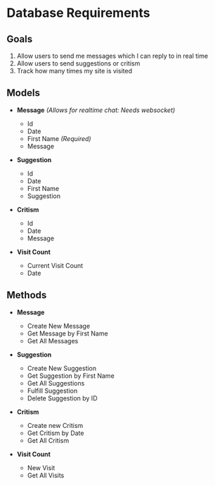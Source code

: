 # Database Requirements

## Goals

1. Allow users to send me messages which I can reply to in real time
2. Allow users to send suggestions or critism
3. Track how many times my site is visited

## Models

- **Message** _(Allows for realtime chat: Needs websocket)_
  - Id
  - Date
  - First Name _(Required)_
  - Message

- **Suggestion**
  - Id
  - Date
  - First Name
  - Suggestion

- **Critism**
  - Id
  - Date
  - Message

- **Visit Count**
  - Current Visit Count
  - Date

## Methods

- **Message**
  - Create New Message
  - Get Message by First Name
  - Get All Messages

- **Suggestion**
  - Create New Suggestion
  - Get Suggestion by First Name
  - Get All Suggestions
  - Fulfill Suggestion
  - Delete Suggestion by ID

- **Critism**
  - Create new Critism
  - Get Critism by Date
  - Get All Critism

- **Visit Count**
  - New Visit
  - Get All Visits